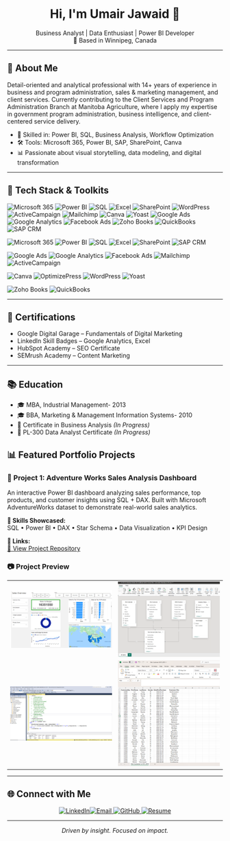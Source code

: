 <h1 align="center">Hi, I'm Umair Jawaid 👋</h1>

<p align="center">
  Business Analyst | Data Enthusiast | Power BI Developer  
  <br>
  📍 Based in Winnipeg, Canada
</p>

---

## 💼 About Me

Detail-oriented and analytical professional with 14+ years of experience in business and program administration, sales & marketing management, and client services. Currently contributing to the Client Services and Program Administration Branch at Manitoba Agriculture, where I apply my expertise in government program administration, business intelligence, and client-centered service delivery.



- 🧠 Skilled in: Power BI, SQL, Business Analysis, Workflow Optimization  
- 🛠️ Tools: Microsoft 365, Power BI, SAP, SharePoint, Canva  
- 📊 Passionate about visual storytelling, data modeling, and digital transformation

---

## 🧰 Tech Stack & Toolkits

![Microsoft 365](https://img.shields.io/badge/-Microsoft_365-D83B01?style=flat&logo=microsoft&logoColor=white)
![Power BI](https://img.shields.io/badge/-Power_BI-F2C811?style=flat&logo=power-bi&logoColor=black)
![SQL](https://img.shields.io/badge/-SQL-4479A1?style=flat&logo=postgresql&logoColor=white)
![Excel](https://img.shields.io/badge/-Excel-217346?style=flat&logo=microsoft-excel&logoColor=white)
![SharePoint](https://img.shields.io/badge/-SharePoint-0078D4?style=flat&logo=microsoft-sharepoint&logoColor=white)
![WordPress](https://img.shields.io/badge/-WordPress-21759B?style=flat&logo=wordpress&logoColor=white)
![ActiveCampaign](https://img.shields.io/badge/-ActiveCampaign-1572A1?style=flat&logo=activecampaign&logoColor=white)
![Mailchimp](https://img.shields.io/badge/-Mailchimp-FFE01B?style=flat&logo=mailchimp&logoColor=black)
![Canva](https://img.shields.io/badge/-Canva-00C4CC?style=flat&logo=canva&logoColor=white)
![Yoast](https://img.shields.io/badge/-Yoast-A4286A?style=flat&logo=yoast&logoColor=white)
![Google Ads](https://img.shields.io/badge/-Google_Ads-4285F4?style=flat&logo=googleads&logoColor=white)
![Google Analytics](https://img.shields.io/badge/-Google_Analytics-F57C00?style=flat&logo=googleanalytics&logoColor=white)
![Facebook Ads](https://img.shields.io/badge/-Facebook_Ads-1877F2?style=flat&logo=facebook&logoColor=white)
![Zoho Books](https://img.shields.io/badge/-Zoho_Books-FF5722?style=flat&logo=zoho&logoColor=white)
![QuickBooks](https://img.shields.io/badge/-QuickBooks-21A366?style=flat&logo=intuit&logoColor=white)
![SAP CRM](https://img.shields.io/badge/-SAP_CRM-0FAAFF?style=flat&logo=sap&logoColor=white)


![Microsoft 365](https://img.shields.io/badge/-Microsoft_365-D83B01?style=flat&logo=microsoft&logoColor=white)
![Power BI](https://img.shields.io/badge/-Power_BI-F2C811?style=flat&logo=power-bi&logoColor=black)
![SQL](https://img.shields.io/badge/-SQL-4479A1?style=flat&logo=postgresql&logoColor=white)
![Excel](https://img.shields.io/badge/-Excel-217346?style=flat&logo=microsoft-excel&logoColor=white)
![SharePoint](https://img.shields.io/badge/-SharePoint-0078D4?style=flat&logo=microsoft-sharepoint&logoColor=white)
![SAP CRM](https://img.shields.io/badge/-SAP_CRM-0FAAFF?style=flat&logo=sap&logoColor=white)

![Google Ads](https://img.shields.io/badge/-Google_Ads-4285F4?style=flat&logo=googleads&logoColor=white)
![Google Analytics](https://img.shields.io/badge/-Google_Analytics-F57C00?style=flat&logo=googleanalytics&logoColor=white)
![Facebook Ads](https://img.shields.io/badge/-Facebook_Ads-1877F2?style=flat&logo=facebook&logoColor=white)
![Mailchimp](https://img.shields.io/badge/-Mailchimp-FFE01B?style=flat&logo=mailchimp&logoColor=black)
![ActiveCampaign](https://img.shields.io/badge/-ActiveCampaign-1572A1?style=flat&logo=activecampaign&logoColor=white)

![Canva](https://img.shields.io/badge/-Canva-00C4CC?style=flat&logo=canva&logoColor=white)
![OptimizePress](https://img.shields.io/badge/-OptimizePress-2C9AB7?style=flat&logo=data:image/svg+xml;base64,PHN2ZyB3aWR0aD0iMTYiIGhlaWdodD0iMTYiIHZpZXdCb3g9IjAgMCAxNiAxNiI+PHJlY3Qgd2lkdGg9IjE2IiBoZWlnaHQ9IjE2IiBmaWxsPSIjMkM5QUI3Ii8+PC9zdmc+)
![WordPress](https://img.shields.io/badge/-WordPress-21759B?style=flat&logo=wordpress&logoColor=white)
![Yoast](https://img.shields.io/badge/-Yoast-A4286A?style=flat&logo=yoast&logoColor=white)

![Zoho Books](https://img.shields.io/badge/-Zoho_Books-FF5722?style=flat&logo=zoho&logoColor=white)
![QuickBooks](https://img.shields.io/badge/-QuickBooks-21A366?style=flat&logo=intuit&logoColor=white)

---

## 📜 Certifications

- Google Digital Garage – Fundamentals of Digital Marketing  
- LinkedIn Skill Badges – Google Analytics, Excel  
- HubSpot Academy – SEO Certificate  
- SEMrush Academy – Content Marketing  

---

## 📚 Education

- 🎓 MBA, Industrial Management- 2013  
- 🎓 BBA, Marketing & Management Information Systems- 2010  
- 📘 Certificate in Business Analysis *(In Progress)*  
- 📘 PL-300 Data Analyst Certificate *(In Progress)*



## 📊 Featured Portfolio Projects

### 🎯 Project 1: Adventure Works Sales Analysis Dashboard

An interactive Power BI dashboard analyzing sales performance, top products, and customer insights using SQL + DAX. Built with Microsoft AdventureWorks dataset to demonstrate real-world sales analytics.

**🧩 Skills Showcased:**  
SQL • Power BI • DAX • Star Schema • Data Visualization • KPI Design

**🔗 Links:**  
[📂 View Project Repository](https://github.com/UmairBaqar/Adventure-Works-Power-Bi-Dashboard-.git)

<h3>📷 Project Preview</h3>

<table>
  <tr>
    <td><img src="U Jawaid Dashboard Screen 1.png" width="500"></td>
    <td><img src="U Jawaid Dashboard Screen 4 Data Modeling.png" width="500"></td>
  </tr>
  <tr>
    <td><img src="U Jawaid Dashboard Screen 5 SQL.png" width="500"></td>
    <td><img src="U Jawaid Dashboard Screen 6 Cleaned Data.png" width="500"></td>
  </tr>
</table>



---

## 🌐 Connect with Me


<p align="center"><a href="https://www.linkedin.com/in/umairjaw" target="_blank"><img src="https://img.shields.io/badge/-LinkedIn-0A66C2?style=for-the-badge&logo=linkedin&logoColor=white" alt="LinkedIn"></a><a href="mailto:umairbaqar@yahoo.com"><img src="https://img.shields.io/badge/-Email-D14836?style=for-the-badge&logo=gmail&logoColor=white" alt="Email"></a><a href="https://umairbaqar.github.io/BI/" target="_blank">
  <img src="https://img.shields.io/badge/-GitHub-181717?style=for-the-badge&logo=github&logoColor=white" alt="GitHub">
</a><a href="https://umairbaqar.github.io/BI/Umair%20Jawaid%20Resume.pdf" download>
  <img src="https://img.shields.io/badge/-Resume-6A5ACD?style=for-the-badge&logo=read-the-docs&logoColor=white" alt="Resume"></a></p>


---

<p align="center">
  <i>Driven by insight. Focused on impact.</i>
</p>
